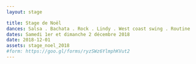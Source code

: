 ```yaml
---
layout: stage

title: Stage de Noël
dances: Salsa . Bachata . Rock . Lindy . West coast swing . Routine
dates: Samedi 1er et dimanche 2 décembre 2018
date: 2018-12-01
assets: stage_noel_2018
#form: https://goo.gl/forms/ryzSWz6YlmphKVut2
---
```

